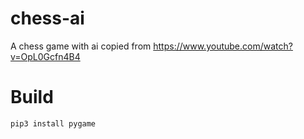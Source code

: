 # chess-ai

A chess game with ai copied from https://www.youtube.com/watch?v=OpL0Gcfn4B4


# Build

    pip3 install pygame
